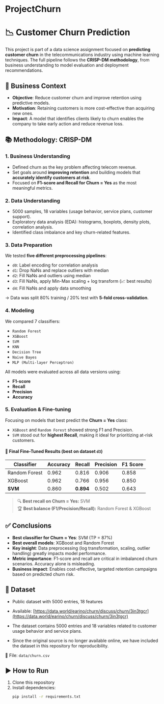 # ProjectChurn
# 📉 Customer Churn Prediction

This project is part of a data science assignment focused on **predicting customer churn** in the telecommunications industry using machine learning techniques. The full pipeline follows the **CRISP-DM methodology**, from business understanding to model evaluation and deployment recommendations.

## 🎯 Business Context

- **Objective**: Reduce customer churn and improve retention using predictive models.
- **Motivation**: Retaining customers is more cost-effective than acquiring new ones.
- **Impact**: A model that identifies clients likely to churn enables the company to take early action and reduce revenue loss.

## 📚 Methodology: CRISP-DM

### 1. Business Understanding

- Defined churn as the key problem affecting telecom revenue.
- Set goals around **improving retention** and building models that **accurately identify customers at risk**.
- Focused on **F1-score and Recall for Churn = Yes** as the most meaningful metrics.

### 2. Data Understanding

- 5000 samples, 18 variables (usage behavior, service plans, customer support).
- Exploratory data analysis (EDA): histograms, boxplots, density plots, correlation analysis.
- Identified class imbalance and key churn-related features.

### 3. Data Preparation

We tested **five different preprocessing pipelines**:

- `d0`: Label encoding for correlation analysis  
- `d1`: Drop NaNs and replace outliers with median  
- `d2`: Fill NaNs and outliers using median  
- `d3`: Fill NaNs, apply Min-Max scaling + log transform (📈 best results)  
- `d4`: Fill NaNs and apply data smoothing  

→ Data was split 80% training / 20% test with **5-fold cross-validation**.

### 4. Modeling

We compared 7 classifiers:

- `Random Forest`
- `XGBoost`
- `SVM`
- `KNN`
- `Decision Tree`
- `Naive Bayes`
- `MLP (Multi-layer Perceptron)`

All models were evaluated across all data versions using:

- **F1-score**
- **Recall**
- **Precision**
- **Accuracy**

### 5. Evaluation & Fine-tuning

Focusing on models that best predict the **Churn = Yes** class:

- `XGBoost` and `Random Forest` showed strong F1 and Precision.
- `SVM` stood out for **highest Recall**, making it ideal for prioritizing at-risk customers.

#### 📌 Final Fine-Tuned Results (best on dataset `d3`)

| Classifier     | Accuracy | Recall | Precision | F1 Score |
|----------------|----------|--------|-----------|----------|
| Random Forest  | 0.962    | 0.816  | 0.906     | 0.858    |
| XGBoost        | 0.962    | 0.766  | 0.956     | 0.850    |
| **SVM**        | 0.860    | **0.894**  | 0.502     | 0.643    |

> 🔍 **Best recall on Churn = Yes:** SVM  
> 🏆 **Best balance (F1/Precision/Recall):** Random Forest & XGBoost

## ✅ Conclusions

- **Best classifier for Churn = Yes**: SVM (TP = 87%)
- **Best overall models**: XGBoost and Random Forest
- **Key insight**: Data preprocessing (log transformation, scaling, outlier handling) greatly impacts model performance.
- **Metric importance**: F1-score and recall are critical in imbalanced churn scenarios. Accuracy alone is misleading.
- **Business impact**: Enables cost-effective, targeted retention campaigns based on predicted churn risk.

## 📁 Dataset

- Public dataset with 5000 entries, 18 features  
- Available: [https://data.world/earino/churn/discuss/churn/3in3tgcr](https://data.world/earino/churn/discuss/churn/3in3tgcr)
  
- The dataset contains 5000 entries and 18 variables related to customer usage behavior and service plans.
- Since the original source is no longer available online, we have included the dataset in this repository for reproducibility.

📌 File: `data/churn.csv`


## ▶️ How to Run

1. Clone this repository
2. Install dependencies:
   ```bash
   pip install -r requirements.txt

